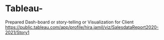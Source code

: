 # Tableau-
Prepared Dash-board or story-telling or Visualization for Client
https://public.tableau.com/app/profile/hira.jamil/viz/SalesdataReport2020-2021/Story1
